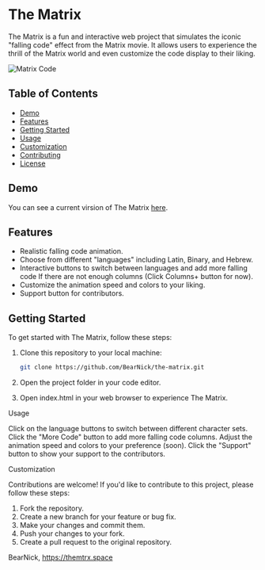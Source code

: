 # The Matrix

The Matrix is a fun and interactive web project that simulates the iconic "falling code" effect from the Matrix movie. It allows users to experience the thrill of the Matrix world and even customize the code display to their liking.

![Matrix Code](https://github.com/BearNick/TheMatrix/assets/113032305/553d21f2-f4c1-4a47-ba2c-0cc61e14f937)

## Table of Contents

- [Demo](#demo)
- [Features](#features)
- [Getting Started](#getting-started)
- [Usage](#usage)
- [Customization](#customization)
- [Contributing](#contributing)
- [License](#license)

## Demo

You can see a current virsion of The Matrix [here](https://themtrx.space).

## Features

- Realistic falling code animation.
- Choose from different "languages" including Latin, Binary, and Hebrew.
- Interactive buttons to switch between languages and add more falling code If there are not enough columns (Click Columns+ button for now).
- Customize the animation speed and colors to your liking.
- Support button for contributors.

## Getting Started

To get started with The Matrix, follow these steps:

1. Clone this repository to your local machine:

   ```bash
   git clone https://github.com/BearNick/the-matrix.git

2. Open the project folder in your code editor.
3. Open index.html in your web browser to experience The Matrix.

Usage

Click on the language buttons to switch between different character sets.
Click the "More Code" button to add more falling code columns.
Adjust the animation speed and colors to your preference (soon).
Click the "Support" button to show your support to the contributors.

Customization

Contributions are welcome! If you'd like to contribute to this project, please follow these steps:

1. Fork the repository.
2. Create a new branch for your feature or bug fix.
3. Make your changes and commit them.
4. Push your changes to your fork.
5. Create a pull request to the original repository.


BearNick, 
https://themtrx.space


